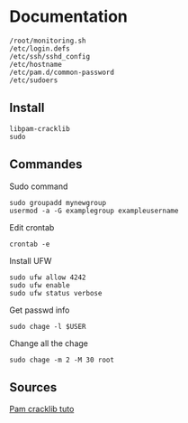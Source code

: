 # Documentation

```
/root/monitoring.sh
/etc/login.defs
/etc/ssh/sshd_config
/etc/hostname
/etc/pam.d/common-password
/etc/sudoers
```

## Install
```
libpam-cracklib
sudo
```

## Commandes

Sudo command
```
sudo groupadd mynewgroup
usermod -a -G examplegroup exampleusername
```

Edit crontab
```
crontab -e
```

Install UFW
```
sudo ufw allow 4242
sudo ufw enable
sudo ufw status verbose
```

Get passwd info
```
sudo chage -l $USER 
```

Change all the chage
```
sudo chage -m 2 -M 30 root
```

## Sources 

[Pam cracklib tuto](https://ostechnix.com/force-users-use-strong-passwords-debian-ubuntu/)
